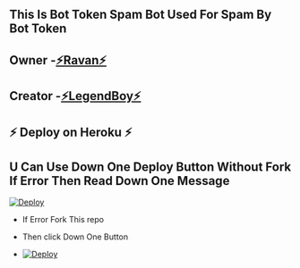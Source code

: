 ## This Is Bot Token Spam Bot Used For Spam By Bot Token 

## Owner -[⚡Ravan⚡](https://t.me/w2h_ravan)
## Creator -[⚡LegendBoy⚡](https://t.me/The_LegendBoy)

## ⚡ Deploy on Heroku ⚡

## U Can Use Down One Deploy Button Without Fork If Error Then Read Down One Message 

[![Deploy](https://www.herokucdn.com/deploy/button.svg)](https://heroku.com/deploy?template=https://github.com/iamsamshad/BOTTOKENSPAM.git)

- If Error Fork This repo

- Then click Down One Button 

- [![Deploy](https://telegra.ph/file/1ded5ead2f8cc5828897a.jpg)](https://heroku.com/deploy/)
